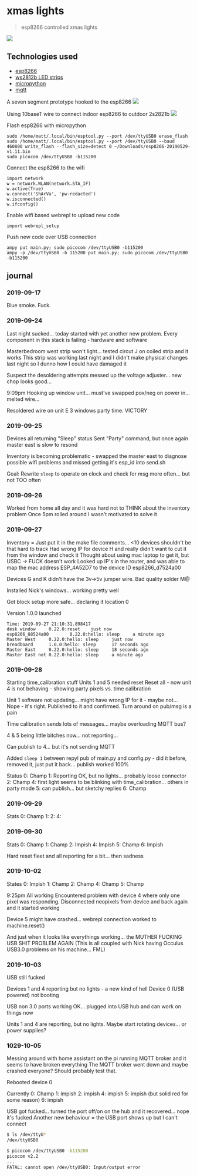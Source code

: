 # xmas lights
> esp8266 controlled xmas lights

<img src="top4windows.jpg">

## Technologies used
* [esp8266](https://www.esp8266.com/wiki/doku.php?id=getting-started-with-the-esp8266)
* [ws2812b LED strips](https://www.google.com/search?q=ws2812b&source=univ&tbm=shop&tbo=u&sa=X&ved=0ahUKEwi5883CsfLeAhWjxVkKHTRFBToQsxgILQ&biw=1333&bih=1221)
* [micropython](https://micropython.org/)
* [mqtt](http://mqtt.org/)

A seven segment prototype hooked to the esp8266
<img src="prototype.jpg">

Using 10baseT wire to connect indoor esp8266 to outdoor 2s2821b
<img src="wireLEDend.jpg">

Flash esp8266 with micropython
```
sudo /home/matt/.local/bin/esptool.py --port /dev/ttyUSB0 erase_flash
sudo /home/matt/.local/bin/esptool.py --port /dev/ttyUSB0 --baud 460800 write_flash --flash_size=detect 0 ~/Downloads/esp8266-20190529-v1.11.bin 
sudo picocom /dev/ttyUSB0 -b115200
```

Connect the esp8266 to the wifi
```
import network
w = network.WLAN(network.STA_IF)
w.active(True)
w.connect('ShArVa', 'pw-redacted')
w.isconnected()
w.ifconfig()
```

Enable wifi based webrepl to upload new code
```
import webrepl_setup
```

Push new code over USB connection
```
ampy put main.py; sudo picocom /dev/ttyUSB0 -b115200
ampy -p /dev/ttyUSB0 -b 115200 put main.py; sudo picocom /dev/ttyUSB0 -b115200
```
## journal
### 2019-09-17
Blue smoke. Fuck.

### 2019-09-24
Last night sucked... today started with yet another new problem. Every component in this stack is failing - hardware and software

Masterbedroom west strip won't light... tested circut J on coiled strip and it works
This strip was working last night and I didn't make physical changes last night so I dunno how I could have damaged it

Suspect the desoldering attempts messed up the voltage adjuster... new chop looks good... 

9:09pm
Hooking up window unit... must've swapped pox/neg on power in... melted wire...

Resoldered wire on unit E
3 windows party time. VICTORY

### 2019-09-25
Devices all returning "Sleep" status
Sent "Party" command, but once again master east is slow to resond

Inventory is becoming problematic - swapped the master east to diagnose possible wifi problems and missed getting it's esp_id into send.sh

Goal: Rewrite `sleep` to operate on clock and check for msg more often... but not TOO often

### 2019-09-26
Worked from home all day and it was hard not to THINK about the inventory problem
Once 5pm rolled around I wasn't motivated to solve it

### 2019-09-27
Inventory = Just put it in the make file comments... <10 devices shouldn't be that hard to track
Had wrong IP for device H and really didn't want to cut it from the window and check it
Thought about using mac laptop to get it, but USBC -> FUCK doesn't work
Looked up IP's in the router, and was able to map the mac address ESP_4A52D7 to the device ID esp8266_d7524a00

Devices G and K didn't have the 3v->5v jumper wire. Bad quality solder M@

Installed Nick's windows... working pretty well

Got block setup more safe... declaring it location 0

Version 1.0.0 launched
```
Time: 2019-09-27 21:10:31.898417
desk window     0.22.0:reset    just now
esp8266_88524a00        0.22.0:hello: sleep     a minute ago
Master West     0.22.0:hello: sleep     just now
breadboard      1.0.0:hello: sleep      17 seconds ago
Master East     0.22.0:hello: sleep     18 seconds ago
Master East not 0.22.0:hello: sleep     a minute ago
```
### 2019-09-28
Starting time_calibration stuff
Units 1 and 5 needed reset
Reset all - now unit 4 is not behaving - showing party pixels vs. time calibration

Unit 1 software not updating... might have wrong IP for it - maybe not... Nope - it's right. Published to it and confirmed. Turn around on pub/msg is a pain

Time calibration sends lots of messages... maybe overloading MQTT bus?

4 & 5 being little bitches now... not reporting...

Can publish to 4... but it's not sending MQTT

Added `sleep 1` between repyl pub of main.py and config.py - did it before, removed it, just put it back... publish worked 100%

Status
0: Champ
1: Reporting OK, but no lights... probably loose connector
2: Champ
4: first light seems to be blinking with time_calibration... others in party mode
5: can publish... but sketchy replies
6: Champ

### 2019-09-29

Stats
0: Champ
1:
2:
4:

### 2019-09-30
Stats
0: Champ
1: Champ
2: Impish
4: Impish
5: Champ
6: Impish

Hard reset fleet and all reporting for a bit... then sadness

### 2019-10-02
States
0: Impish
1: Champ
2: Champ
4: Champ
5: Champ

9:25pm All working
Encountered problem with device 4 where only one pixel was responding.
Disconnected neopixels from device and back again and it started working

Device 5 might have crashed... webrepl connection worked to machine.reset()

And just when it looks like everythings working... the MUTHER FUCKING USB SHIT PROBLEM AGAIN
(This is all coupled with Nick having Occulus USB3.0 problems on his machine... FML)

### 2019-10-03
USB still fucked

Devices 1 and 4 reporting but no lights - a new kind of hell
Device 0 (USB powered) not booting

USB non 3.0 ports working OK... plugged into USB hub and can work on things now

Units 1 and 4 are reporting, but no lights. Maybe start rotating devices... or power supplies?

### 1029-10-05
Messing around with home assistant on the pi running MQTT broker and it seems to have broken everything
The MQTT broker went down and maybe crashed everyone? Should probably test that.

Rebooted device 0

Currently 
0: Champ
1: impish
2: impish
4: impish
5: impish (but solid red for some reason)
6: impish

USB got fucked... turned the port off/on on the hub and it recovered... nope it's fucked
Another new behaviour = the USB port shows up but I can't connect
```bash
$ ls /dev/ttyU*
/dev/ttyUSB0

$ picocom /dev/ttyUSB0 -b115200
picocom v2.2
...
FATAL: cannot open /dev/ttyUSB0: Input/output error
```




